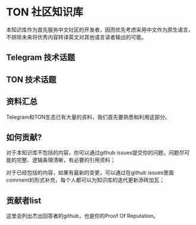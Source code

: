# TON 社区知识库

本知识库作为首先服务中文社区的开发者，因而优先考虑采用中文作为原生语言，不排除未来将优秀内容转译英文对其他语言读者输出的可能。

## Telegram 技术话题

## TON 技术话题

## 资料汇总

Telegram和TON生态已有大量的资料，我们首先要熟悉和利用这部分。

## 如何贡献?

对于本知识库不包括的内容，你可以通过github issues提交你的问题，问题尽可能的完整、逻辑条理清晰，有必要的引用资料；

对于已经包括的内容，如果有最新的变更，可以通过在github issues里面comment的形式补充，每个人都可以为知识库的迭代更新添砖加瓦；

## 贡献者list

这里会列出杰出回答者的github，也是你的Proof Of Reputation。















